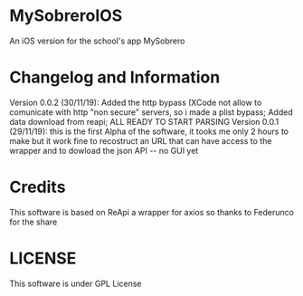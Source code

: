 # MySobreroIOS
An iOS version for the school's app MySobrero

# Changelog and Information
Version 0.0.2 (30/11/19): Added the http bypass (XCode not allow to comunicate with http "non secure" servers, so i made a plist bypass; Added data download from reapi; ALL READY TO START PARSING
Version 0.0.1 (29/11/19): this is the first Alpha of the software, it tooks me only 2 hours to make but it work fine to       recostruct an URL that can have access to the wrapper and to dowload the json API -- no GUI yet

# Credits
This software is based on ReApi a wrapper for axios so thanks to Federunco for the share

# LICENSE
This software is under GPL License

